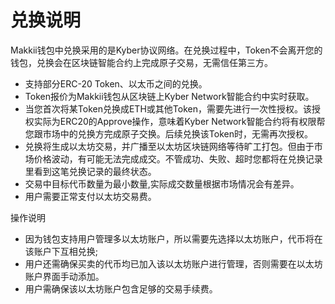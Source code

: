 # 兑换说明


Makkii钱包中兑换采用的是Kyber协议网络。在兑换过程中，Token不会离开您的钱包，兑换会在区块链智能合约上完成原子交易，无需信任第三方。
* 支持部分ERC-20 Token、以太币之间的兑换。
* Token报价为Makkii钱包从区块链上Kyber Network智能合约中实时获取。
* 当您首次将某Token兑换成ETH或其他Token，需要先进行一次性授权。该授权实际为ERC20的Approve操作，意味着Kyber Network智能合约将有权限帮您跟市场中的兑换方完成原子交换。后续兑换该Token时，无需再次授权。
* 兑换将生成以太坊交易，并广播至以太坊区块链网络等待旷工打包。但由于市场价格波动，有可能无法完成成交。不管成功、失败、超时您都将在兑换记录里看到这笔兑换记录的最终状态。
* 交易中目标代币数量为最小数量,实际成交数量根据市场情况会有差异。
* 用户需要正常支付以太坊交易费。


操作说明
* 因为钱包支持用户管理多以太坊账户，所以需要先选择以太坊账户，代币将在该账户下互相兑换;
* 用户还需确保买卖的代币均已加入该以太坊账户进行管理，否则需要在以太坊账户界面手动添加。
* 用户需确保该以太坊账户包含足够的交易手续费。
